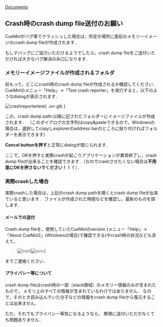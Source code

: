 [Documents](../Documents)

## Crash時のcrash dump file送付のお願い
CueMolがバグ等でクラッシュした場合は，所定の場所に直前のメモリーイメージのcrash dump fileが作成されます．

もしデバッグにご協力いただけるようでしたら，crash dump fileをご送付いただければ大きなバグ解決の糸口になります．

### メモリーイメージファイルが作成されるフォルダ
前もって，どこにcrash時のcrash dump fileが作成されるか確認してください．
CueMolのメニュー「Help」→「Test crash reporter」を実行すると，以下のようなdialogが表示されます．

![crashreportertest](../assets/images/cuemol2/CrashReporter/crashreportertest.png){ .on-glb }


この，crash dump path:以降に記されたフォルダーにイメージファイルが作成されます．
（このダイアログの文字列はcopy&pasteできるので，Windowsの場合は，選択してcopyしexplorerのaddress barのところに貼り付ければフォルダーを表示できます）

**Cancel buttonを押す**と正常にdialogが閉じられます．

ここで，OKを押すと実際crashが起こりアプリケーションが異常終了し，crash dump fileが出来ることを確認できます．（なのでcrashさせたくない場合は**不用意にOKを押さないでください！！！**）．


### 実際crashした場合
実際crashした場合は，上記のcrash dump pathを開くとcrash dump fileが出来ていると思います．
ファイルが作成された時間などを確認し，最新のものを探します．

#### メールでの送付
Crash dump fileを，使用していたCueMolのversion (メニュー「Help」→「About CueMol2」(Windowsの場合)で確認できる)やcrash時の状況なども添えて，

> ![mm1](../assets/images/cuemol2/CrashReporter/mm1.png)![mm2](../assets/images/cuemol2/CrashReporter/mm2.png)

までご連絡ください．

#### プライバシー等について
crash dump fileはcrash時の一部（stack領域）のメモリー情報のみが含まれたもので，
メモリ上のすべての情報が含まれているわけではありません．
なので，そのとき読み込んでいた分子などの情報をcrash dump fileから復元することは出来ません．

ただ，それでもプライバシー等気になるようなら，
無理に送付いただかなくても問題ありません．
